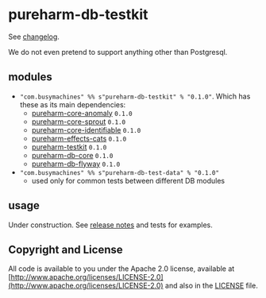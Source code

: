 # pureharm-db-testkit

See [changelog](./CHANGELOG.md).

We do not even pretend to support anything other than Postgresql.

## modules

- `"com.busymachines" %% s"pureharm-db-testkit" % "0.1.0"`. Which has these as its main dependencies:
  - [pureharm-core-anomaly](https://github.com/busymachines/pureharm-core/releases) `0.1.0`
  - [pureharm-core-sprout](https://github.com/busymachines/pureharm-core/releases) `0.1.0`
  - [pureharm-core-identifiable](https://github.com/busymachines/pureharm-core/releases) `0.1.0`
  - [pureharm-effects-cats](https://github.com/busymachines/pureharm-effects-cats/releases) `0.1.0`
  - [pureharm-testkit](https://github.com/busymachines/pureharm-testkit/releases) `0.1.0`
  - [pureharm-db-core](https://github.com/busymachines/pureharm-db-core/releases) `0.1.0`
  - [pureharm-db-flyway](https://github.com/busymachines/pureharm-db-flyway/releases) `0.1.0`
- `"com.busymachines" %% s"pureharm-db-test-data" % "0.1.0"`
  - used only for common tests between different DB modules

## usage

Under construction. See [release notes](https://github.com/busymachines/pureharm-db-flyway/releases) and tests for examples.

## Copyright and License

All code is available to you under the Apache 2.0 license, available
at [http://www.apache.org/licenses/LICENSE-2.0](http://www.apache.org/licenses/LICENSE-2.0) and also in
the [LICENSE](./LICENSE) file.
